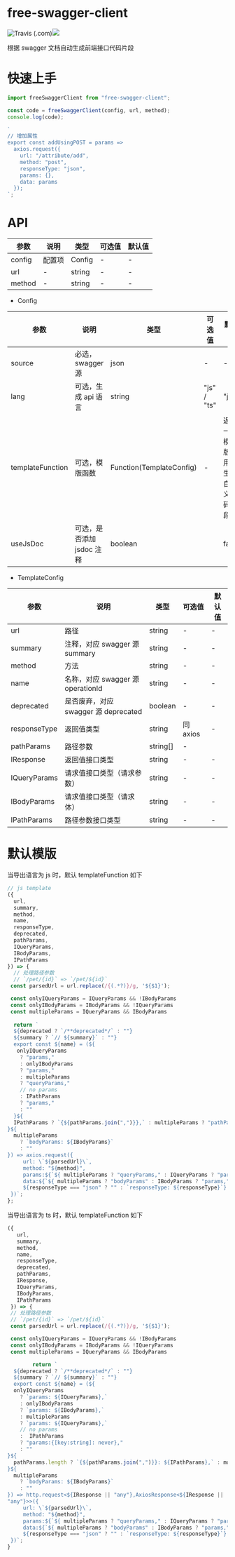 # free-swagger-client

![Travis (.com)](https://img.shields.io/travis/com/yeyan1996/free-swagger-client)![](https://img.shields.io/npm/v/free-swagger-client)

根据 swagger 文档自动生成前端接口代码片段

# 快速上手

```javascript
import freeSwaggerClient from "free-swagger-client";

const code = freeSwaggerClient(config, url, method);
console.log(code);

`
// 增加属性
export const addUsingPOST = params =>
  axios.request({
    url: "/attribute/add",
    method: "post",
    responseType: "json",
    params: {},
    data: params
  });
`;
```

# API

| 参数   | 说明   | 类型   | 可选值 | 默认值 |
| ------ | ------ | ------ | ------ | ------ |
| config | 配置项 | Config | -      | -      |
| url    | -      | string | -      | -      |
| method | -      | string | -      | -      |

- Config

| 参数             | 说明                      | 类型                     | 可选值      | 默认值                               |
| ---------------- | ------------------------- | ------------------------ | ----------- | ------------------------------------ |
| source           | 必选，swagger 源          | json                     | -           | -                                    |
| lang             | 可选，生成 api 语言       | string                   | "js" / "ts" | "js"                                 |
| templateFunction | 可选，模版函数            | Function(TemplateConfig) | -           | 返回一个模版，用于生成自定义代码片段 |
| useJsDoc         | 可选，是否添加 jsdoc 注释 | boolean                  |             | false                                |

- TemplateConfig

| 参数         | 说明                                 | 类型     | 可选值   | 默认值 |
| ------------ | ------------------------------------ | -------- | -------- | ------ |
| url          | 路径                                 | string   | -        | -      |
| summary      | 注释，对应 swagger 源 summary        | string   | -        | -      |
| method       | 方法                                 | string   | -        | -      |
| name         | 名称，对应 swagger 源 operationId    | string   | -        | -      |
| deprecated   | 是否废弃，对应 swagger 源 deprecated | boolean  | -        | -      |
| responseType | 返回值类型                           | string   | 同 axios | -      |
| pathParams   | 路径参数                             | string[] | -        |
| IResponse    | 返回值接口类型                       | string   | -        | -      |
| IQueryParams      | 请求值接口类型（请求参数）                      | string   | -        | -      |
| IBodyParams      | 请求值接口类型（请求体）                      | string   | -        | -      |
| IPathParams  | 路径参数接口类型                     | string   | -        | -      |

# 默认模版

当导出语言为 js 时，默认 templateFunction 如下

```javascript
// js template
({
  url,
  summary,
  method,
  name,
  responseType,
  deprecated,
  pathParams,
  IQueryParams,
  IBodyParams,
  IPathParams
}) => {
  // 处理路径参数
  // `/pet/{id}` => `/pet/${id}`
 const parsedUrl = url.replace(/{(.*?)}/g, '${$1}'); 

 const onlyIQueryParams = IQueryParams && !IBodyParams
 const onlyIBodyParams = IBodyParams && !IQueryParams
 const multipleParams = IQueryParams && IBodyParams
 
  return `
  ${deprecated ? `/**deprecated*/` : ""}
  ${summary ? `// ${summary}` : ""}
  export const ${name} = (${
   onlyIQueryParams
    ? "params,"
    : onlyIBodyParams 
    ? "params,"
    : multipleParams
    ? "queryParams,"
    // no params
    : IPathParams
    ? "params,"
    : ""
  }${
  IPathParams ? `{${pathParams.join(",")}},` : multipleParams ? "pathParams," : ""
}${
  multipleParams
    ? `bodyParams: ${IBodyParams}`
    : ""
}) => axios.request({
     url: \`${parsedUrl}\`,
     method: "${method}",
     params:${`${ multipleParams ? "queryParams," : IQueryParams ? "params," : "{},"}`}
     data:${`${ multipleParams ? "bodyParams" : IBodyParams ? "params," : "{},"}`}
     ${responseType === "json" ? "" : `responseType: ${responseType}`}
 })`;
};
```

当导出语言为 ts 时，默认 templateFunction 如下

```javascript
({
   url,
   summary,
   method,
   name,
   responseType,
   deprecated,
   pathParams,
   IResponse,
   IQueryParams,
   IBodyParams,
   IPathParams
 }) => {
 // 处理路径参数
 // `/pet/{id}` => `/pet/${id}`
 const parsedUrl = url.replace(/{(.*?)}/g, '${$1}');

 const onlyIQueryParams = IQueryParams && !IBodyParams
 const onlyIBodyParams = IBodyParams && !IQueryParams
 const multipleParams = IQueryParams && IBodyParams

        return `
  ${deprecated ? `/**deprecated*/` : ""}
  ${summary ? `// ${summary}` : ""}  
  export const ${name} = (${
  onlyIQueryParams
    ? `params: ${IQueryParams},`
    : onlyIBodyParams 
    ? `params: ${IBodyParams},`
    : multipleParams
    ? `params: ${IQueryParams},`
    // no params
    :  IPathParams
    ? "params:{[key:string]: never},"
    : ""
}${
  pathParams.length ? `{${pathParams.join(",")}}: ${IPathParams},` : multipleParams ? "pathParams:{[key:string]: never}," : ""
}${
  multipleParams
    ? `bodyParams: ${IBodyParams}`
    : ""
}) => http.request<${IResponse || "any"},AxiosResponse<${IResponse ||
"any"}>>({
     url: \`${parsedUrl}\`,
     method: "${method}",
     params:${`${ multipleParams ? "queryParams," : IQueryParams ? "params," : "{},"}`}
     data:${`${ multipleParams ? "bodyParams" : IBodyParams ? "params," : "{},"}`}
     ${responseType === "json" ? "" : `responseType: ${responseType}`}
 })`;
}
```
